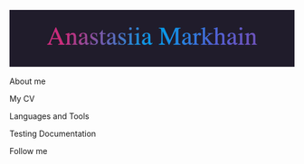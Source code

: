 [![Header](https://github.com/AnastasiiaMarkhain/AnastasiiaMarkhain/blob/main/assets/pic.gif)](https://www.linkedin.com/in/anastasia-markhain-852947102/)

About me

My CV

Languages and Tools

Testing Documentation

Follow me